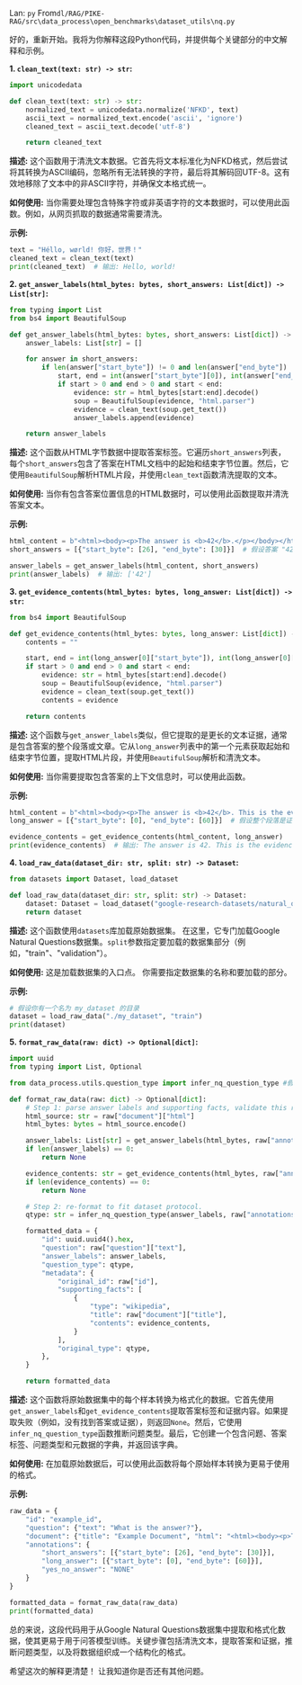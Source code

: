 Lan: `py` From`dl/RAG/PIKE-RAG/src\data_process\open_benchmarks\dataset_utils\nq.py`

好的，重新开始。我将为你解释这段Python代码，并提供每个关键部分的中文解释和示例。

**1. `clean_text(text: str) -> str`:**

```python
import unicodedata

def clean_text(text: str) -> str:
    normalized_text = unicodedata.normalize('NFKD', text)
    ascii_text = normalized_text.encode('ascii', 'ignore')
    cleaned_text = ascii_text.decode('utf-8')

    return cleaned_text
```

**描述:**  这个函数用于清洗文本数据。它首先将文本标准化为NFKD格式，然后尝试将其转换为ASCII编码，忽略所有无法转换的字符，最后将其解码回UTF-8。这有效地移除了文本中的非ASCII字符，并确保文本格式统一。

**如何使用:**  当你需要处理包含特殊字符或非英语字符的文本数据时，可以使用此函数。例如，从网页抓取的数据通常需要清洗。

**示例:**

```python
text = "Héllo, wørld! 你好，世界！"
cleaned_text = clean_text(text)
print(cleaned_text)  # 输出: Hello, world!
```

**2. `get_answer_labels(html_bytes: bytes, short_answers: List[dict]) -> List[str]`:**

```python
from typing import List
from bs4 import BeautifulSoup

def get_answer_labels(html_bytes: bytes, short_answers: List[dict]) -> List[str]:
    answer_labels: List[str] = []

    for answer in short_answers:
        if len(answer["start_byte"]) != 0 and len(answer["end_byte"]) != 0:
            start, end = int(answer["start_byte"][0]), int(answer["end_byte"][0])
            if start > 0 and end > 0 and start < end:
                evidence: str = html_bytes[start:end].decode()
                soup = BeautifulSoup(evidence, "html.parser")
                evidence = clean_text(soup.get_text())
                answer_labels.append(evidence)

    return answer_labels
```

**描述:**  这个函数从HTML字节数据中提取答案标签。它遍历`short_answers`列表，每个`short_answers`包含了答案在HTML文档中的起始和结束字节位置。然后，它使用`BeautifulSoup`解析HTML片段，并使用`clean_text`函数清洗提取的文本。

**如何使用:**  当你有包含答案位置信息的HTML数据时，可以使用此函数提取并清洗答案文本。

**示例:**

```python
html_content = b"<html><body><p>The answer is <b>42</b>.</p></body></html>"
short_answers = [{"start_byte": [26], "end_byte": [30]}]  # 假设答案 "42" 的位置

answer_labels = get_answer_labels(html_content, short_answers)
print(answer_labels)  # 输出: ['42']
```

**3. `get_evidence_contents(html_bytes: bytes, long_answer: List[dict]) -> str`:**

```python
from bs4 import BeautifulSoup

def get_evidence_contents(html_bytes: bytes, long_answer: List[dict]) -> str:
    contents = ""

    start, end = int(long_answer[0]["start_byte"]), int(long_answer[0]["end_byte"])
    if start > 0 and end > 0 and start < end:
        evidence: str = html_bytes[start:end].decode()
        soup = BeautifulSoup(evidence, "html.parser")
        evidence = clean_text(soup.get_text())
        contents = evidence

    return contents
```

**描述:** 这个函数与`get_answer_labels`类似，但它提取的是更长的文本证据，通常是包含答案的整个段落或文章。它从`long_answer`列表中的第一个元素获取起始和结束字节位置，提取HTML片段，并使用`BeautifulSoup`解析和清洗文本。

**如何使用:**  当你需要提取包含答案的上下文信息时，可以使用此函数。

**示例:**

```python
html_content = b"<html><body><p>The answer is <b>42</b>. This is the evidence.</p></body></html>"
long_answer = [{"start_byte": [0], "end_byte": [60]}]  # 假设整个段落是证据

evidence_contents = get_evidence_contents(html_content, long_answer)
print(evidence_contents)  # 输出: The answer is 42. This is the evidence.
```

**4. `load_raw_data(dataset_dir: str, split: str) -> Dataset`:**

```python
from datasets import Dataset, load_dataset

def load_raw_data(dataset_dir: str, split: str) -> Dataset:
    dataset: Dataset = load_dataset("google-research-datasets/natural_questions", "default", split=split)
    return dataset
```

**描述:** 这个函数使用`datasets`库加载原始数据集。 在这里，它专门加载Google Natural Questions数据集。`split`参数指定要加载的数据集部分（例如，"train"、"validation"）。

**如何使用:**  这是加载数据集的入口点。 你需要指定数据集的名称和要加载的部分。

**示例:**

```python
# 假设你有一个名为 my_dataset 的目录
dataset = load_raw_data("./my_dataset", "train")
print(dataset)
```

**5. `format_raw_data(raw: dict) -> Optional[dict]`:**

```python
import uuid
from typing import List, Optional

from data_process.utils.question_type import infer_nq_question_type #假设存在

def format_raw_data(raw: dict) -> Optional[dict]:
    # Step 1: parse answer labels and supporting facts, validate this record.
    html_source: str = raw["document"]["html"]
    html_bytes: bytes = html_source.encode()

    answer_labels: List[str] = get_answer_labels(html_bytes, raw["annotations"]["short_answers"])
    if len(answer_labels) == 0:
        return None

    evidence_contents: str = get_evidence_contents(html_bytes, raw["annotations"]["long_answer"])
    if len(evidence_contents) == 0:
        return None

    # Step 2: re-format to fit dataset protocol.
    qtype: str = infer_nq_question_type(answer_labels, raw["annotations"]["yes_no_answer"])

    formatted_data = {
        "id": uuid.uuid4().hex,
        "question": raw["question"]["text"],
        "answer_labels": answer_labels,
        "question_type": qtype,
        "metadata": {
            "original_id": raw["id"],
            "supporting_facts": [
                {
                    "type": "wikipedia",
                    "title": raw["document"]["title"],
                    "contents": evidence_contents,
                }
            ],
            "original_type": qtype,
        },
    }

    return formatted_data
```

**描述:** 这个函数将原始数据集中的每个样本转换为格式化的数据。它首先使用`get_answer_labels`和`get_evidence_contents`提取答案标签和证据内容。如果提取失败（例如，没有找到答案或证据），则返回`None`。然后，它使用`infer_nq_question_type`函数推断问题类型。最后，它创建一个包含问题、答案标签、问题类型和元数据的字典，并返回该字典。

**如何使用:** 在加载原始数据后，可以使用此函数将每个原始样本转换为更易于使用的格式。

**示例:**

```python
raw_data = {
    "id": "example_id",
    "question": {"text": "What is the answer?"},
    "document": {"title": "Example Document", "html": "<html><body><p>The answer is <b>42</b>.</p></body></html>"},
    "annotations": {
        "short_answers": [{"start_byte": [26], "end_byte": [30]}],
        "long_answer": [{"start_byte": [0], "end_byte": [60]}],
        "yes_no_answer": "NONE"
    }
}

formatted_data = format_raw_data(raw_data)
print(formatted_data)
```

总的来说，这段代码用于从Google Natural Questions数据集中提取和格式化数据，使其更易于用于问答模型训练。关键步骤包括清洗文本，提取答案和证据，推断问题类型，以及将数据组织成一个结构化的格式。

希望这次的解释更清楚！ 让我知道你是否还有其他问题。
